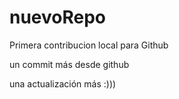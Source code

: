 # nuevoRepo

Primera contribucion local para Github

un commit más desde github

una actualización más :)))

